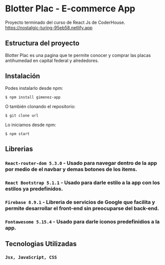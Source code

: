 # Blotter Plac - E-commerce App

Proyecto terminado del curso de React Js de CoderHouse. https://nostalgic-turing-95eb58.netlify.app


## Estructura del proyecto

Blotter Plac es una pagina que te permite conocer y comprar las placas antihumedad en capital federal y alrededores.


## Instalación

Podes instalarlo desde npm:

`$ npm install gimenez-app`

O también clonando el repositorio:

`$ git clone url`

Lo iniciamos desde npm:

`$ npm start`


## Librerias

### `React-router-dom 5.3.0` - Usado para navegar dentro de la app por medio de el navbar y demas botones de los items.

### `React Bootstrap 5.1.1` - Usado para darle estilo a la app con los estilos ya predefinidos.

### `Firebase 8.9.1` - Libreria de servicios de Google que facilita y permite desarrollar el front-end sin preocuparse del back-end.

### `Fontawesome 5.15.4` - Usado para darle iconos predefinidios a la app.


## Tecnologias Utilizadas

### `Jsx, JavaScript, CSS`



